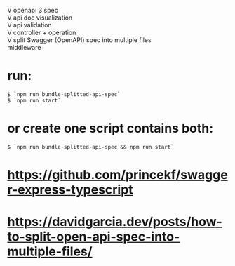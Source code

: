 V openapi 3 spec  
V api doc visualization  
V api validation  
V controller + operation  
V split Swagger (OpenAPI) spec into multiple files  
middleware  


# run:
    $ `npm run bundle-splitted-api-spec`
    $ `npm run start`

# or create one script contains both: 
    $ `npm run bundle-splitted-api-spec && npm run start`



# https://github.com/princekf/swagger-express-typescript
# https://davidgarcia.dev/posts/how-to-split-open-api-spec-into-multiple-files/
